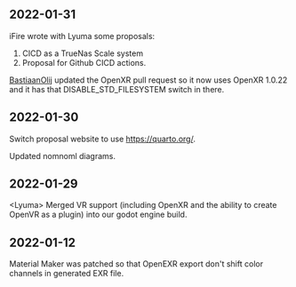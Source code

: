 ## 2022-01-31

iFire wrote with Lyuma some proposals:

1. CICD as a TrueNas Scale system
1. Proposal for Github CICD actions.

[BastiaanOlij](https://github.com/BastiaanOlij/) updated the OpenXR pull request so it now uses OpenXR 1.0.22 and it has that
DISABLE_STD_FILESYSTEM switch in there.

## 2022-01-30

Switch proposal website to use https://quarto.org/.

Updated nomnoml diagrams.

## 2022-01-29

\<Lyuma> Merged VR support (including OpenXR and the ability to create OpenVR as a plugin) into our godot engine build.

## 2022-01-12

Material Maker was patched so that OpenEXR export don't shift color channels in generated EXR file.
